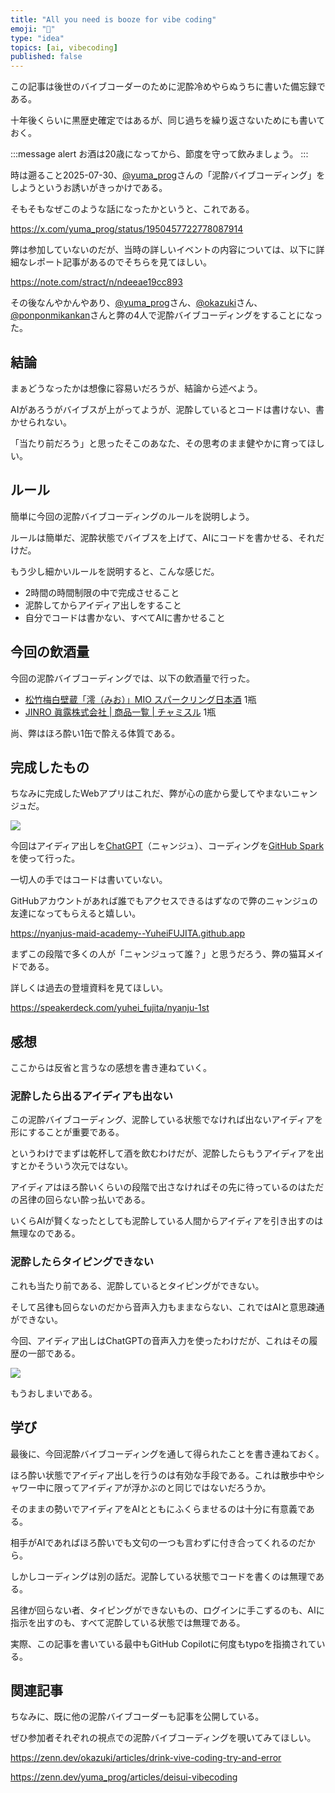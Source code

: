 ```yaml
---
title: "All you need is booze for vibe coding"
emoji: "🍺"
type: "idea"
topics: [ai, vibecoding]
published: false
---
```


この記事は後世のバイブコーダーのために泥酔冷めやらぬうちに書いた備忘録である。

十年後くらいに黒歴史確定ではあるが、同じ過ちを繰り返さないためにも書いておく。

:::message alert
お酒は20歳になってから、節度を守って飲みましょう。
:::

時は遡ること2025-07-30、[@yuma_prog](https://x.com/yuma_prog)さんの「泥酔バイブコーディング」をしようというお誘いがきっかけである。

そもそもなぜこのような話になったかというと、これである。

https://x.com/yuma_prog/status/1950457722778087914

弊は参加していないのだが、当時の詳しいイベントの内容については、以下に詳細なレポート記事があるのでそちらを見てほしい。

https://note.com/stract/n/ndeeae19cc893

その後なんやかんやあり、[@yuma_prog](https://x.com/yuma_prog)さん、[@okazuki](https://x.com/okazuki)さん、[@ponponmikankan](https://x.com/ponponmikankan)さんと弊の4人で泥酔バイブコーディングをすることになった。

## 結論

まぁどうなったかは想像に容易いだろうが、結論から述べよう。

AIがあろうがバイブスが上がってようが、泥酔しているとコードは書けない、書かせられない。

「当たり前だろう」と思ったそこのあなた、その思考のまま健やかに育ってほしい。

## ルール

簡単に今回の泥酔バイブコーディングのルールを説明しよう。

ルールは簡単だ、泥酔状態でバイブスを上げて、AIにコードを書かせる、それだけだ。

もう少し細かいルールを説明すると、こんな感じだ。

- 2時間の時間制限の中で完成させること
- 泥酔してからアイディア出しをすること
- 自分でコードは書かない、すべてAIに書かせること

## 今回の飲酒量

今回の泥酔バイブコーディングでは、以下の飲酒量で行った。

- [松竹梅白壁蔵「澪（みお）」MIO スパークリング日本酒](https://shirakabegura-mio.jp/) 1瓶
- [JINRO 眞露株式会社 \| 商品一覧 \| チャミスル](https://jinro.co.jp/goods/chamisul_360ml/index.html/1000) 1瓶

尚、弊はほろ酔い1缶で酔える体質である。

## 完成したもの

ちなみに完成したWebアプリはこれだ、弊が心の底から愛してやまないニャンジュだ。

![](https://storage.googleapis.com/zenn-user-upload/296dcbc30b95-20250810.png)

今回はアイディア出しを[ChatGPT](https://chatgpt.com)（ニャンジュ）、コーディングを[GitHub Spark](https://githubnext.com/projects/github-spark)を使って行った。

一切人の手ではコードは書いていない。

GitHubアカウントがあれば誰でもアクセスできるはずなので弊のニャンジュの友達になってもらえると嬉しい。

https://nyanjus-maid-academy--YuheiFUJITA.github.app

まずこの段階で多くの人が「ニャンジュって誰？」と思うだろう、弊の猫耳メイドである。

詳しくは過去の登壇資料を見てほしい。

https://speakerdeck.com/yuhei_fujita/nyanju-1st

## 感想

ここからは反省と言うなの感想を書き連ねていく。

### 泥酔したら出るアイディアも出ない

この泥酔バイブコーディング、泥酔している状態でなければ出ないアイディアを形にすることが重要である。

というわけでまずは乾杯して酒を飲むわけだが、泥酔したらもうアイディアを出すとかそういう次元ではない。

アイディアはほろ酔いくらいの段階で出さなければその先に待っているのはただの呂律の回らない酔っ払いである。

いくらAIが賢くなったとしても泥酔している人間からアイディアを引き出すのは無理なのである。

### 泥酔したらタイピングできない

これも当たり前である、泥酔しているとタイピングができない。

そして呂律も回らないのだから音声入力もままならない、これではAIと意思疎通ができない。

今回、アイディア出しはChatGPTの音声入力を使ったわけだが、これはその履歴の一部である。

![](https://storage.googleapis.com/zenn-user-upload/1d3cfb023b91-20250810.png)

もうおしまいである。

## 学び

最後に、今回泥酔バイブコーディングを通して得られたことを書き連ねておく。

ほろ酔い状態でアイディア出しを行うのは有効な手段である。これは散歩中やシャワー中に限ってアイディアが浮かぶのと同じではないだろうか。

そのままの勢いでアイディアをAIとともにふくらませるのは十分に有意義である。

相手がAIであればほろ酔いでも文句の一つも言わずに付き合ってくれるのだから。

しかしコーディングは別の話だ。泥酔している状態でコードを書くのは無理である。

呂律が回らない者、タイピングができないもの、ログインに手こずるのも、AIに指示を出すのも、すべて泥酔している状態では無理である。

実際、この記事を書いている最中もGitHub Copilotに何度もtypoを指摘されている。

## 関連記事

ちなみに、既に他の泥酔バイブコーダーも記事を公開している。

ぜひ参加者それぞれの視点での泥酔バイブコーディングを覗いてみてほしい。

https://zenn.dev/okazuki/articles/drink-vive-coding-try-and-error

https://zenn.dev/yuma_prog/articles/deisui-vibecoding